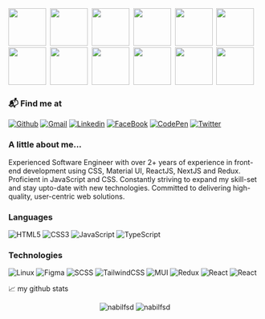 <div align="">
   <img src="https://user-images.githubusercontent.com/74038190/235223585-049a7ac0-b529-416d-b504-ed24aea7d99b.gif" width="75">&nbsp; 
   <img src="https://user-images.githubusercontent.com/74038190/235223599-0eadbd7c-c916-4f24-af9d-9242730e6172.gif" width="75">&nbsp; 
   <img src="https://user-images.githubusercontent.com/74038190/235223604-c9f38e6d-e9df-4608-abeb-ae7fbdf46bfd.gif" width="75">&nbsp; 
   <img src="https://github.com/Anmol-Baranwal/Cool-GIFs-For-GitHub/assets/74038190/76036311-c8ea-4247-8bf8-a7077623036c" width="75">&nbsp;
   <img src="https://github.com/Anmol-Baranwal/Cool-GIFs-For-GitHub/assets/74038190/4b38a8c7-dd8d-4199-9eec-cb4ac20414d6" width="75">&nbsp; 
   <img src="https://github.com/Anmol-Baranwal/Cool-GIFs-For-GitHub/assets/74038190/761f4c99-eda3-4c9a-a4ec-2b6311e2433a" width="75">&nbsp;
   <img src="https://github.com/Anmol-Baranwal/Cool-GIFs-For-GitHub/assets/74038190/2c79649a-b04c-4c78-998f-c126db48305c" width="75">&nbsp;
   <img src="https://github.com/Anmol-Baranwal/Cool-GIFs-For-GitHub/assets/74038190/fa83eeb9-f4e2-4d85-93f0-688af11babf8" width="75">&nbsp;
   <img src="https://github.com/Anmol-Baranwal/Cool-GIFs-For-GitHub/assets/74038190/7bb1e704-6026-48f9-8435-2f4d40101348" width="75">&nbsp;
   <img src="https://github.com/Anmol-Baranwal/Cool-GIFs-For-GitHub/assets/74038190/2c0eef4b-7b75-42bd-9722-4bea97a2d532" width="75">&nbsp;
   <img src="https://github.com/Anmol-Baranwal/Cool-GIFs-For-GitHub/assets/74038190/47eb2734-addb-46da-b4dd-5e1616cd3853" width="75">&nbsp;
   <img src="https://github.com/Anmol-Baranwal/Cool-GIFs-For-GitHub/assets/74038190/42077049-1939-493e-9a19-47ca5db36643" width="75">&nbsp;
</div>

### 📬 Find me at
[![Github](http://img.shields.io/badge/-Github-black?style=flat-square&logo=github&link=https://github.com/nabilfsd/)](https://github.com/nabilfsd/) 
[![Gmail](https://img.shields.io/badge/-Gmail-d14836?style=flat-square&logo=Gmail&logoColor=white&link=mailto:nabil.the.fsd@gmail.com)](mailto:nabil.the.fsd@gmail.com)
[![Linkedin](https://img.shields.io/badge/-LinkedIn-blue?style=flat-square&logo=Linkedin&logoColor=white&link=https://www.linkedin.com/in/nabilfsd/)](https://www.linkedin.com/in/nabilfsd)
[![FaceBook](https://img.shields.io/badge/-FaceBook-blue?style=flat-square&logo=FaceBook&logoColor=white&link=https://www.facebook.com/nabilfsd/)](https://www.facebook.com/nabilfsd)
[![CodePen](https://img.shields.io/badge/-codepen-black?style=flat-square&logo=codepen&logoColor=white&link=https://codepen.io/md-mehedi-hasan-nabil)](https://www.codepen.io/md-mehedi-hasan-nabil)
[![Twitter](https://img.shields.io/badge/-twitter-blue?style=flat-square&logo=twitter&logoColor=white&link=https://twitter.com/nabilfsd)](https://www.twitter.com/nabilfsd)


### A little about me...
Experienced Software Engineer with over 2+ years of experience in front-end development using CSS, Material UI, ReactJS, NextJS and Redux. Proficient in JavaScript and CSS.
Constantly striving to expand my skill-set and stay upto-date with new technologies. Committed to delivering high-quality, user-centric web solutions.


### Languages

![HTML5](https://img.shields.io/badge/-HTML5-000?&logo=HTML5)
![CSS3](https://img.shields.io/badge/-CSS3-000?&logo=CSS3)
![JavaScript](https://img.shields.io/badge/-JavaScript-000?&logo=JavaScript)
![TypeScript](https://img.shields.io/badge/-TypeScript-000?&logo=TypeScript)

### Technologies

![Linux](https://img.shields.io/badge/-Linux-000?&logo=Linux)
![Figma](https://img.shields.io/badge/-figma-000?&logo=figma)
![SCSS](https://img.shields.io/badge/-sass-000?&logo=sass)
![TailwindCSS](https://img.shields.io/badge/-TailwindCSS-000?&logo=TailwindCSS)
![MUI](https://img.shields.io/badge/-MUI-000?&logo=MUI)
![Redux](https://img.shields.io/badge/-Redux-000?&logo=Redux)
![React](https://img.shields.io/badge/-React-000?&logo=React)
![React](https://img.shields.io/badge/-next.js-000?&logo=next.js)

📈 my github stats

<p align="center"> <img src="https://github-readme-stats.vercel.app/api?username=nabilfsd&show_icons=true&theme=gotham" alt="nabilfsd" />
  <!-- wi*quL3fcV --><img src="https://github-readme-stats.vercel.app/api/top-langs/?username=nabilfsd&show_icons=true&theme=gotham" alt="nabilfsd" /></a>
